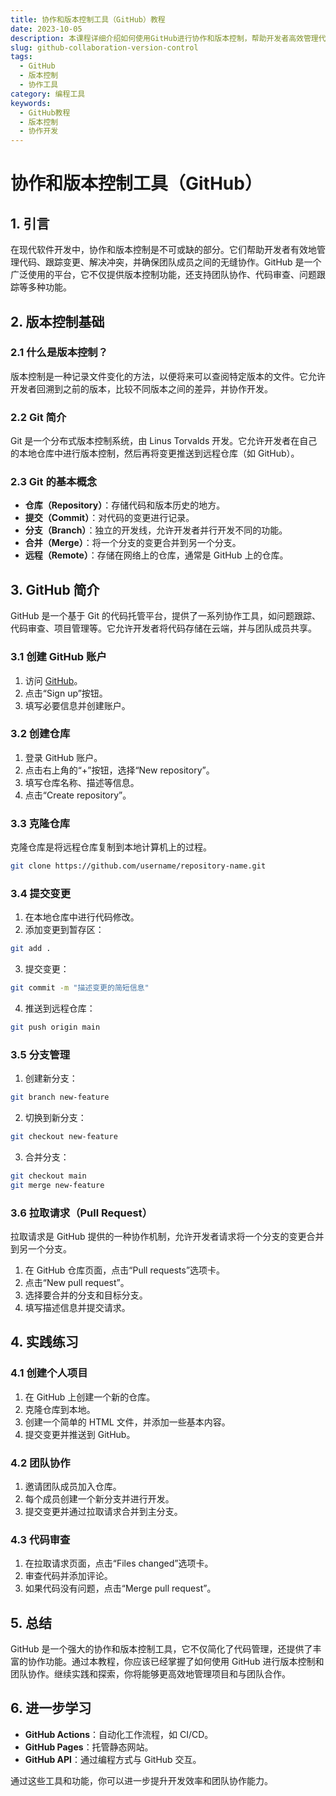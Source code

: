 ```yaml
---
title: 协作和版本控制工具（GitHub）教程
date: 2023-10-05
description: 本课程详细介绍如何使用GitHub进行协作和版本控制，帮助开发者高效管理代码和项目。
slug: github-collaboration-version-control
tags:
  - GitHub
  - 版本控制
  - 协作工具
category: 编程工具
keywords:
  - GitHub教程
  - 版本控制
  - 协作开发
---
```


# 协作和版本控制工具（GitHub）

## 1. 引言

在现代软件开发中，协作和版本控制是不可或缺的部分。它们帮助开发者有效地管理代码、跟踪变更、解决冲突，并确保团队成员之间的无缝协作。GitHub 是一个广泛使用的平台，它不仅提供版本控制功能，还支持团队协作、代码审查、问题跟踪等多种功能。

## 2. 版本控制基础

### 2.1 什么是版本控制？

版本控制是一种记录文件变化的方法，以便将来可以查阅特定版本的文件。它允许开发者回溯到之前的版本，比较不同版本之间的差异，并协作开发。

### 2.2 Git 简介

Git 是一个分布式版本控制系统，由 Linus Torvalds 开发。它允许开发者在自己的本地仓库中进行版本控制，然后再将变更推送到远程仓库（如 GitHub）。

### 2.3 Git 的基本概念

- **仓库（Repository）**：存储代码和版本历史的地方。
- **提交（Commit）**：对代码的变更进行记录。
- **分支（Branch）**：独立的开发线，允许开发者并行开发不同的功能。
- **合并（Merge）**：将一个分支的变更合并到另一个分支。
- **远程（Remote）**：存储在网络上的仓库，通常是 GitHub 上的仓库。

## 3. GitHub 简介

GitHub 是一个基于 Git 的代码托管平台，提供了一系列协作工具，如问题跟踪、代码审查、项目管理等。它允许开发者将代码存储在云端，并与团队成员共享。

### 3.1 创建 GitHub 账户

1. 访问 [GitHub](https://github.com)。
2. 点击“Sign up”按钮。
3. 填写必要信息并创建账户。

### 3.2 创建仓库

1. 登录 GitHub 账户。
2. 点击右上角的“+”按钮，选择“New repository”。
3. 填写仓库名称、描述等信息。
4. 点击“Create repository”。

### 3.3 克隆仓库

克隆仓库是将远程仓库复制到本地计算机上的过程。

```bash
git clone https://github.com/username/repository-name.git
```

### 3.4 提交变更

1. 在本地仓库中进行代码修改。
2. 添加变更到暂存区：

```bash
git add .
```

3. 提交变更：

```bash
git commit -m "描述变更的简短信息"
```

4. 推送到远程仓库：

```bash
git push origin main
```

### 3.5 分支管理

1. 创建新分支：

```bash
git branch new-feature
```

2. 切换到新分支：

```bash
git checkout new-feature
```

3. 合并分支：

```bash
git checkout main
git merge new-feature
```

### 3.6 拉取请求（Pull Request）

拉取请求是 GitHub 提供的一种协作机制，允许开发者请求将一个分支的变更合并到另一个分支。

1. 在 GitHub 仓库页面，点击“Pull requests”选项卡。
2. 点击“New pull request”。
3. 选择要合并的分支和目标分支。
4. 填写描述信息并提交请求。

## 4. 实践练习

### 4.1 创建个人项目

1. 在 GitHub 上创建一个新的仓库。
2. 克隆仓库到本地。
3. 创建一个简单的 HTML 文件，并添加一些基本内容。
4. 提交变更并推送到 GitHub。

### 4.2 团队协作

1. 邀请团队成员加入仓库。
2. 每个成员创建一个新分支并进行开发。
3. 提交变更并通过拉取请求合并到主分支。

### 4.3 代码审查

1. 在拉取请求页面，点击“Files changed”选项卡。
2. 审查代码并添加评论。
3. 如果代码没有问题，点击“Merge pull request”。

## 5. 总结

GitHub 是一个强大的协作和版本控制工具，它不仅简化了代码管理，还提供了丰富的协作功能。通过本教程，你应该已经掌握了如何使用 GitHub 进行版本控制和团队协作。继续实践和探索，你将能够更高效地管理项目和与团队合作。

## 6. 进一步学习

- **GitHub Actions**：自动化工作流程，如 CI/CD。
- **GitHub Pages**：托管静态网站。
- **GitHub API**：通过编程方式与 GitHub 交互。

通过这些工具和功能，你可以进一步提升开发效率和团队协作能力。